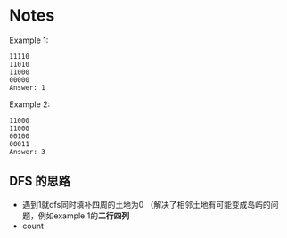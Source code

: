 # Notes 

Example 1:
```
11110
11010
11000
00000
Answer: 1
```
Example 2:
```
11000
11000
00100
00011
Answer: 3
```

## DFS 的思路
- 遇到1就dfs同时填补四周的土地为0 （解决了相邻土地有可能变成岛屿的问题，例如example 1的**二行四列**
- count